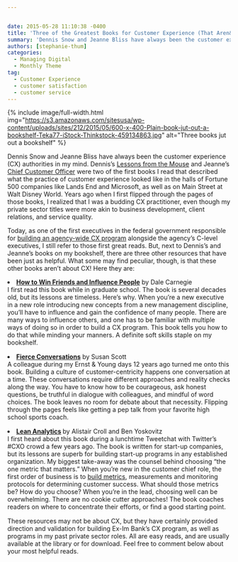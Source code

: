 ```yaml
---


date: 2015-05-28 11:10:38 -0400
title: 'Three of the Greatest Books for Customer Experience (That Aren&amp;#8217;t about Customer Experience)'
summary: 'Dennis Snow and Jeanne Bliss have always been the customer experience (CX) authorities in my mind. Dennis&rsquo;s&nbsp;Lessons from the Mouse and Jeanne’s Chief Customer Officer were two of the first books I read that described what the practice of customer experience looked like in the halls of Fortune 500 companies like Lands End and Microsoft,'
authors: [stephanie-thum]
categories:
  - Managing Digital
  - Monthly Theme
tag:
  - Customer Experience
  - customer satisfaction
  - customer service
---
```



{% include image/full-width.html img="https://s3.amazonaws.com/sitesusa/wp-content/uploads/sites/212/2015/05/600-x-400-Plain-book-jut-out-a-bookshelf-Teka77-iStock-Thinkstock-459134863.jpg" alt="Three books jut out a bookshelf" %} 

Dennis Snow and Jeanne Bliss have always been the customer experience (CX) authorities in my mind. Dennis’s  [Lessons from the Mouse](http://www.amazon.com/Lessons-Mouse-Applying-Secrets-Organization/dp/0615372414/ref=sr_1_1?s=books&ie=UTF8&qid=1432673244&sr=1-1) and Jeanne’s  [Chief Customer Officer](http://www.amazon.com/Chief-Customer-Officer-Getting-Passionate/dp/0787980943/ref=asap_bc?ie=UTF8) were two of the first books I read that described what the practice of customer experience looked like in the halls of Fortune 500 companies like Lands End and Microsoft, as well as on Main Street at Walt Disney World. Years ago when I first flipped through the pages of those books, I realized that I was a budding CX practitioner, even though my private sector titles were more akin to business development, client relations, and service quality.

Today, as one of the first executives in the federal government responsible for [building an agency-wide CX program](https://www.WHATEVER/2015/05/13/three-ways-to-evolve-your-agencys-customer-mindset/ "Three Ways to Evolve Your Agency’s  Customer Mindset") alongside the agency&#8217;s C-level executives, I still refer to those first great reads. But, next to Dennis&#8217;s and Jeanne&#8217;s books on my bookshelf, there are three other resources that have been just as helpful. What some may find peculiar, though, is that these other books aren&#8217;t about CX! Here they are:

<li style="margin-bottom: 15px">
  <a href="http://www.amazon.com/How-Win-Friends-Influence-People/dp/1508569754"><strong>How to Win Friends and Influence People</strong></a> by Dale Carnegie<br /> I first read this book while in graduate school. The book is several decades old, but its lessons are timeless. Here’s  why. When you&#8217;re a new executive in a new role introducing new concepts from a new management discipline, you’ll have to influence and gain the confidence of many people. There are many ways to influence others, and one has to be familiar with multiple ways of doing so in order to build a CX program. This book tells you how to do that while minding your manners. A definite soft skills staple on my bookshelf.
</li>
<li style="margin-bottom: 15px">
  <a href="http://www.amazon.com/Fierce-Conversations-Achieving-Success-Conversation/dp/0425193373/ref=asap_bc?ie=UTF8"><strong>Fierce Conversations</strong></a> by Susan Scott<br /> A colleague during my Ernst & Young days 12 years ago turned me onto this book. Building a culture of customer-centricity happens one conversation at a time. These conversations require different approaches and reality checks along the way. You have to know how to be courageous, ask honest questions, be truthful in dialogue with colleagues, and mindful of word choices. The book leaves no room for debate about that necessity. Flipping through the pages feels like getting a pep talk from your favorite high school sports coach.
</li>
<li style="margin-bottom: 15px">
  <strong><a href="http://leananalyticsbook.com/">Lean Analytics</a> </strong>by Alistair Croll and Ben Yoskovitz<br /> I first heard about this book during a lunchtime Tweetchat with Twitter&#8217;s #CXO crowd a few years ago. The book is written for start-up companies, but its lessons are superb for building start-up programs in any established organization. My biggest take-away was the counsel behind choosing “the one metric that matters.” When you’re new in the customer chief role, the first order of business is to <a title="Government CX:  Where Do You Find the Right Foundational Metrics?" href="https://www.WHATEVER/2014/06/16/government-cx-where-do-you-find-the-right-foundational-metrics/">build metrics</a>, measurements and monitoring protocols for determining customer success. What should those metrics be? How do you choose? When you&#8217;re in the lead, choosing well can be overwhelming. There are no cookie cutter approaches! The book coaches readers on where to concentrate their efforts, or find a good starting point.
</li>

These resources may not be about CX, but they have certainly provided direction and validation for building Ex-Im Bank&#8217;s CX program, as well as programs in my past private sector roles. All are easy reads, and are usually available at the library or for download. Feel free to comment below about your most helpful reads.